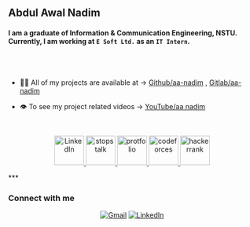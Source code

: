 <!-- ### Hi there 👋 -->

<!--
**aa-nadim/aa-nadim** is a ✨ _special_ ✨ repository because its `README.md` (this file) appears on your GitHub profile.-->
## Abdul Awal Nadim

#### I am a graduate of Information & Communication Engineering, NSTU. Currently, I am working at ```E Soft Ltd.``` as an ```IT Intern```.
<br/>


<br/>

- 👨‍💻 All of my projects are available at -> [Github/aa-nadim](https://github.com/aa-nadim)  ,  [Gitlab/aa-nadim](https://gitlab.com/aa-nadim)

- 👁️ To see my project related videos -> [YouTube/aa nadim](https://www.youtube.com/channel/UC95KDH8V9J4J0AfbLFL1jwg)

<br>

<p align="center">
 <a href="https://www.linkedin.com/in/aa-nadim/" target="_blank"> <img src="https://localist-images.azureedge.net/photos/35414231625734/big_square/1d3bb99198fc5f10b55f666c09b24b0e1d016199.jpg" alt="LinkedIn" width="60" height="60"/> </a>
<a href="https://www.stopstalk.com/user/profile/Garbage_Value" target="_blank"> <img src="https://avatars.githubusercontent.com/u/14951079?s=200&v=4" alt="stopstalk" width="60" height="60"/> </a>
<a href="https://aa-nadim.web.app/" target="_blank"> <img src="https://i.ibb.co/9vPZb5P/nadim-aa.png" alt="protfolio" width="60" height="60"/> </a>
<a href="https://codeforces.com/profile/GarbageValue" target="_blank"> <img src="https://4.bp.blogspot.com/-v-hzJIq0u7s/WtG1pXclDOI/AAAAAAAABwc/sSKMErfMuecOkdtentny-wBdNTtJi82oQCEwYBhgL/s1600/codeforce.png" alt="codeforces" width="60" height="60"/> </a>
<a href="https://www.hackerrank.com/aa_nadim" target="_blank"> <img src="https://repository-images.githubusercontent.com/231893793/cec60480-04a9-11eb-80c4-df7359d94047" alt="hackerrank" width="60" height="60"/> </a>
</p>
</div>
***

### Connect with me
<p align="center">
<a href="#" target="_blank"><img src="https://img.shields.io/badge/Gmail-aa.nadim56@gmail.com-red?&style=flat-square&logo=gmail&logoColor=red" alt="Gmail"></a>
<a href="https://www.linkedin.com/in/aa-nadim/" target="_blank"><img src="https://img.shields.io/badge/LinkedIn-Abdul%20Awal%20Nadim-blue?&style=flat-square&logo=linkedin&logoColor=blue" alt="LinkedIn"></a>
</p>

<!-- - 📫 How to reach me: aa.nadim56@gmail.com
- 😄 Pronouns: He/him
- ⚡ Fun fact: ... --> 


        
  

